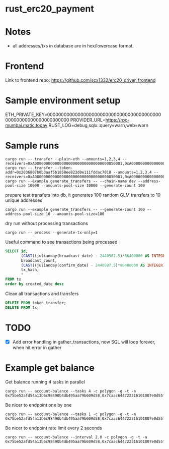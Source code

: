# rust_erc20_payment


# Notes

* all addresses/txs in database are in hex/lowercase format. 

# Frontend

Link to frontend repo:
https://github.com/scx1332/erc20_driver_frontend

# Sample environment setup

ETH_PRIVATE_KEY=0000000000000000000000000000000000000000000000000000000000000000
PROVIDER_URL=https://rpc-mumbai.matic.today
RUST_LOG=debug,sqlx::query=warn,web=warn

# Sample runs

```
cargo run -- transfer --plain-eth --amounts=1,2,3,4 --receivers=0xA000000000000000000000000000000000050001,0xA000000000000000000000000000000000050002,0xa000000000000000000000000000000000050003,0xa000000000000000000000000000000000050004
cargo run -- transfer --token-addr=0x2036807b0b3aaf5b1858ee822d0e111fddac7018 --amounts=1,2,3,4 --receivers=0xA000000000000000000000000000000000050001,0xA000000000000000000000000000000000050002,0xa000000000000000000000000000000000050003,0xa000000000000000000000000000000000050004
cargo run --example generate_transfers -- --chain-name dev --address-pool-size 10000 --amounts-pool-size 10000 --generate-count 100
```

prepare test transfers into db, it generates 100 random GLM transfers to 10 unique addresses

```cargo run --example generate_transfers -- --generate-count 100 --address-pool-size 10 --amounts-pool-size=100```

dry run without processing transactions

```cargo run -- process --generate-tx-only=1```

Useful command to see transactions being processed
```sql
SELECT id,
       (CAST((julianday(broadcast_date) - 2440587.5)*86400000 AS INTEGER) - CAST((julianday(created_date) - 2440587.5)*86400000 AS INTEGER)) / 1000.0 as broadcast_delay,
       broadcast_count,
       (CAST((julianday(confirm_date) - 2440587.5)*86400000 AS INTEGER) - CAST((julianday(broadcast_date) - 2440587.5)*86400000 AS INTEGER)) / 1000.0 as confirm_delay,
       tx_hash,
       *
FROM tx
order by created_date desc
```

Clean all transactions and transfers
```sql
DELETE FROM token_transfer;
DELETE FROM tx;
```

# TODO

- [x] Add error handling in gather_transactions, now SQL will loop forever, when hit error in gather

# Example get balance

Get balance running 4 tasks in parallel
```
cargo run -- account-balance --tasks 4 -c polygon -g -t -a 0x75be52afd54a13b6c98490b4db495aa79b609d58,0x7caac644722316101807e0d55f838f7851a97031,0x52a258ed593c793251a89bfd36cae158ee9fc4f8,0x04e2dc96afecdf72221882e1cee039cab4d443e0,0xa32a0edc623d86e623f58e7c4174023a80a67ddf,0x7cb53b925a79fb15c348fcfd9abcf2287854d33a,0x8cf88c473b6cb40b8d37cdd93e6c8118c14a6e60,0xa96d3f3e177687fb0b5f990d5c4000923b49430b,0x92fb36230b50a87a39ba3237c996caf5a39b230b,0x0c4d7a995aa9846ef25e1a347a8711c8b534b5a6,0x698076ae39e7e44bcd2bbe15f0486c8d44bb4e6f
```
Be nicer to endpoint one by one
```
cargo run -- account-balance --tasks 1 -c polygon -g -t -a 0x75be52afd54a13b6c98490b4db495aa79b609d58,0x7caac644722316101807e0d55f838f7851a97031,0x52a258ed593c793251a89bfd36cae158ee9fc4f8,0x04e2dc96afecdf72221882e1cee039cab4d443e0,0xa32a0edc623d86e623f58e7c4174023a80a67ddf,0x7cb53b925a79fb15c348fcfd9abcf2287854d33a,0x8cf88c473b6cb40b8d37cdd93e6c8118c14a6e60,0xa96d3f3e177687fb0b5f990d5c4000923b49430b,0x92fb36230b50a87a39ba3237c996caf5a39b230b,0x0c4d7a995aa9846ef25e1a347a8711c8b534b5a6,0x698076ae39e7e44bcd2bbe15f0486c8d44bb4e6f
```
Be nicer to endpoint rate limit every 2 seconds
```
cargo run -- account-balance --interval 2.0 -c polygon -g -t -a 0x75be52afd54a13b6c98490b4db495aa79b609d58,0x7caac644722316101807e0d55f838f7851a97031,0x52a258ed593c793251a89bfd36cae158ee9fc4f8,0x04e2dc96afecdf72221882e1cee039cab4d443e0,0xa32a0edc623d86e623f58e7c4174023a80a67ddf,0x7cb53b925a79fb15c348fcfd9abcf2287854d33a,0x8cf88c473b6cb40b8d37cdd93e6c8118c14a6e60,0xa96d3f3e177687fb0b5f990d5c4000923b49430b,0x92fb36230b50a87a39ba3237c996caf5a39b230b,0x0c4d7a995aa9846ef25e1a347a8711c8b534b5a6,0x698076ae39e7e44bcd2bbe15f0486c8d44bb4e6f
```
